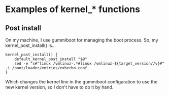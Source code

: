 # Examples of kernel_* functions

## Post install
On my machine, I use gummiboot for managing the boot process.
So, my kernel_post_install() is...

    kernel_post_install() {
        default_kernel_post_install "$@"
        sed -e "s#^linux /vmlinuz-.*#linux /vmlinuz-${target_version//v}#" -i /boot/loader/entries/exherbo.conf
    }

Which changes the kernel line in the gummiboot configuration to use the
new kernel version, so I don't have to do it by hand.
